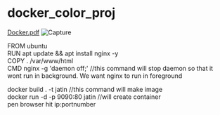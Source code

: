 # docker_color_proj
[Docker.pdf](https://github.com/Jatin-06/docker_color_proj/files/14910393/Docker.pdf)
![Capture](https://github.com/Jatin-06/docker_color_proj/assets/125106234/0d36798d-014d-457b-9f7f-7e80888e763a)

FROM ubuntu  <br>
RUN apt update && apt install nginx -y <br>
COPY . /var/www/html  <br>
CMD nginx -g 'daemon off;'    //this command will stop daemon so that it wont run in background. We want nginx to run in foreground <br>

docker build . -t jatin      //this command will make image  <br>
docker run -d -p 9090:80 jatin  //will create container  <br>
pen browser hit ip:portnumber <br> 
